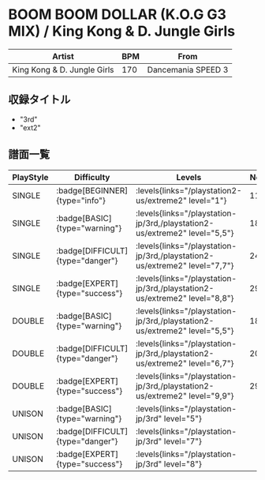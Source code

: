 # BOOM BOOM DOLLAR (K.O.G G3 MIX) / King Kong & D. Jungle Girls

|Artist|BPM|From|
|------|---|----|
|King Kong & D. Jungle Girls|170|Dancemania SPEED 3|

## 収録タイトル

- "3rd"
- "ext2"

## 譜面一覧

|PlayStyle|Difficulty|Levels|Notes|Movie|
|---------|----------|------|-----|-----|
|SINGLE| :badge[BEGINNER]{type="info"}| :levels{links="/playstation2-us/extreme2" level="1"}|118/6||
|SINGLE| :badge[BASIC]{type="warning"}| :levels{links="/playstation-jp/3rd,/playstation2-us/extreme2" level="5,5"}|188/0||
|SINGLE| :badge[DIFFICULT]{type="danger"}| :levels{links="/playstation-jp/3rd,/playstation2-us/extreme2" level="7,7"}|246/0||
|SINGLE| :badge[EXPERT]{type="success"}| :levels{links="/playstation-jp/3rd,/playstation2-us/extreme2" level="8,8"}|298/0||
|DOUBLE| :badge[BASIC]{type="warning"}| :levels{links="/playstation-jp/3rd,/playstation2-us/extreme2" level="5,5"}|184/0||
|DOUBLE| :badge[DIFFICULT]{type="danger"}| :levels{links="/playstation-jp/3rd,/playstation2-us/extreme2" level="6,7"}|209/0||
|DOUBLE| :badge[EXPERT]{type="success"}| :levels{links="/playstation-jp/3rd,/playstation2-us/extreme2" level="9,9"}|298/0||
|UNISON| :badge[BASIC]{type="warning"}| :levels{links="/playstation-jp/3rd" level="5"}|||
|UNISON| :badge[DIFFICULT]{type="danger"}| :levels{links="/playstation-jp/3rd" level="7"}|||
|UNISON| :badge[EXPERT]{type="success"}| :levels{links="/playstation-jp/3rd" level="8"}|||
